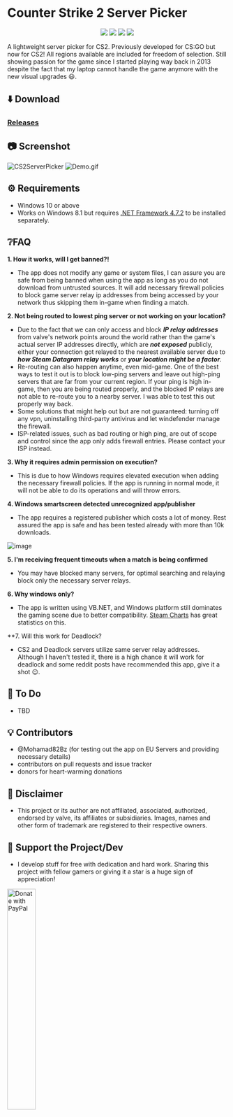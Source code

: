 # Counter Strike 2 Server Picker
<div align="center">

  <a href="https://api.github.com/repositories/649341649/releases"><img src="https://img.shields.io/github/downloads/FN-FAL113/cs2-server-picker/total.svg"/></a>
  <img src="https://img.shields.io/github/license/FN-FAL113/cs2-server-picker"/>
  <img src="https://img.shields.io/github/v/release/FN-FAL113/cs2-server-picker"/>
  <img src="https://img.shields.io/github/stars/FN-FAL113/cs2-server-picker"/>

</div>
A lightweight server picker for CS2. Previously developed for CS:GO but now for CS2! All regions available are included for freedom of selection. Still showing passion for the game since I started playing way back in 2013 despite the fact that my laptop cannot handle the game anymore with the new visual upgrades 😃.

## ⬇️ Download
### [Releases](https://github.com/FN-FAL113/csgo-server-picker/releases)

## 📷 Screenshot
![CS2ServerPicker](https://github.com/user-attachments/assets/e5c7c2a7-c560-4826-bcd5-9540d66abec6)
![Demo.gif](https://github.com/FN-FAL113/cs2-server-picker/assets/88238718/a46e515c-d591-49e2-ac98-f6f0088bf8eb)

## ⚙️ Requirements
- Windows 10 or above
- Works on Windows 8.1 but requires [.NET Framework 4.7.2](https://dotnet.microsoft.com/en-us/download/dotnet-framework/thank-you/net472-web-installer) to be installed separately.

## ❔FAQ
**1. How it works, will I get banned?!**
 - The app does not modify any game or system files, I can assure you are safe from being banned when using the app as long as you do not download from untrusted sources. It will add necessary firewall policies to block game server relay ip addresses from being accessed by your network thus skipping them in-game when finding a match.

**2. Not being routed to lowest ping server or not working on your location?**
  - Due to the fact that we can only access and block **_IP relay addresses_** from valve's network points around the world rather than the game's actual server IP addresses directly, which are **_not exposed_** publicly, either your connection got relayed to the nearest available server due to **_how Steam Datagram relay works_** or **_your location might be a factor_**. 
- Re-routing can also happen anytime, even mid-game. One of the best ways to test it out is to block low-ping servers and leave out high-ping servers that are far from your current region. If your ping is high in-game, then you are being routed properly, and the blocked IP relays are not able to re-route you to a nearby server. I was able to test this out properly way back.
- Some solutions that might help out but are not guaranteed: turning off any vpn, uninstalling third-party antivirus and let windefender manage the firewall.
- ISP-related issues, such as bad routing or high ping, are out of scope and control since the app only adds firewall entries. Please contact your ISP instead.

**3. Why it requires admin permission on execution?<br>**
  - This is due to how Windows requires elevated execution when adding the necessary firewall policies. If the app is running in normal mode, it will not be able to do its operations and will throw errors.

**4. Windows smartscreen detected unrecognized app/publisher<br>**
  - The app requires a registered publisher which costs a lot of money. Rest assured the app is safe and has been tested already with more than 10k downloads.

![image](https://github.com/FN-FAL113/csgo-server-picker/assets/88238718/fe0af8a8-4195-457e-bbbf-3a772e7f646c)

**5. I'm receiving frequent timeouts when a match is being confirmed<br>**
  - You may have blocked many servers, for optimal searching and relaying block only the necessary server relays.

**6. Why windows only?<br>**
  - The app is written using VB.NET, and Windows platform still dominates the gaming scene due to better compatibility. [Steam Charts](https://store.steampowered.com/hwsurvey/) has great statistics on this.

**7. Will this work for Deadlock?
  - CS2 and Deadlock servers utilize same server relay addresses. Although I haven't tested it, there is a high chance it will work for deadlock and some reddit posts have recommended this app, give it a shot 😉.

## 📔 To Do
- TBD

## 💡 Contributors
- @Mohamad82Bz (for testing out the app on EU Servers and providing necessary details)
- contributors on pull requests and issue tracker
- donors for heart-warming donations

## 🔽 Disclaimer
- This project or its author are not affiliated, associated, authorized, endorsed by valve, its affiliates or subsidiaries. Images, names and other form of trademark are registered to their respective owners.

## 💖 Support the Project/Dev
- I develop stuff for free with dedication and hard work. Sharing this project with fellow gamers or giving it a star is a huge sign of appreciation!</br>
<a href="https://www.paypal.com/paypalme/fnfal113" target=_blank>
  <img src="https://raw.githubusercontent.com/stefan-niedermann/paypal-donate-button/master/paypal-donate-button.png" alt="Donate with PayPal" width="36%" />
</a>

